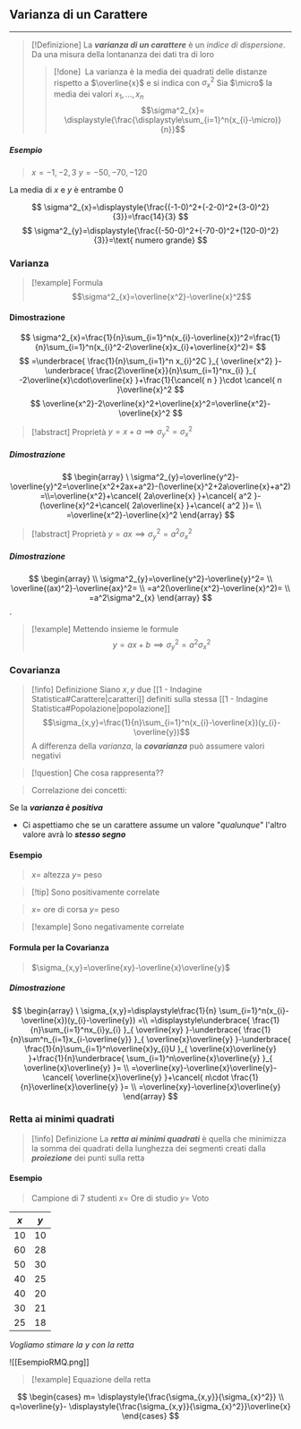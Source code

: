 ## Varianza di un Carattere
---
>[!Definizione]
>La ***varianza di un carattere*** è un *indice di dispersione*.
>Da una misura della lontananza dei dati tra di loro
>>[!done] ‎ 
>>La varianza è la media dei quadrati delle distanze rispetto a $‎\overline{x}$ e si indica con $\sigma^2_{x}$
>>Sia $\micro$ la media dei valori $x_{1},\dots,x_{n}$
>>$$\sigma^2_{x}= \displaystyle{\frac{\displaystyle\sum_{i=1}^n(x_{i}-\micro)}{n}}$$
>


##### Esempio
>$x=-1,-2,3$
>$y=-50,-70,-120$

La media di $x$ e $y$ è entrambe $0$

$$
\sigma^2_{x}=\displaystyle{\frac{(-1-0)^2+(-2-0)^2+(3-0)^2}{3}}=\frac{14}{3}
$$
$$
\sigma^2_{y}=\displaystyle{\frac{(-50-0)^2+(-70-0)^2+(120-0)^2}{3}}=\text{ numero grande}
$$

### Varianza
>[!example] Formula
> $$\sigma^2_{x}=\overline{x^2}-\overline{x}^2$$

#### Dimostrazione

$$
\sigma^2_{x}=\frac{1}{n}\sum_{i=1}^n(x_{i}-\overline{x})^2=\frac{1}{n}\sum_{i=1}^n(x_{i}^2-2\overline{x}x_{i}+\overline{x}^2)=
$$
$$
=\underbrace{ \frac{1}{n}\sum_{i=1}^n x_{i}^2C }_{ \overline{x^2} }-\underbrace{ \frac{2\overline{x}}{n}\sum_{i=1}^nx_{i} }_{ -2\overline{x}\cdot\overline{x} }+\frac{1}{\cancel{ n } }\cdot \cancel{ n }\overline{x}^2
$$
$$
\overline{x^2}-2\overline{x}^2+\overline{x}^2=\overline{x^2}-\overline{x}^2
$$

>[!abstract] Proprietà
>$y=x+a\implies \sigma^2_{y}=\sigma^2_{x}$

##### Dimostrazione
$$
\begin{array}
\ \sigma^2_{y}=\overline{y^2}-\overline{y}^2=\overline{x^2+2ax+a^2}-(\overline{x}^2+2a\overline{x}+a^2) =\\=\overline{x^2}+\cancel{ 2a\overline{x} }+\cancel{ a^2 }-(\overline{x}^2+\cancel{ 2a\overline{x} }+\cancel{ a^2 })= \\
=\overline{x^2}-\overline{x}^2
\end{array}
$$
>[!abstract] Proprietà
>$y=ax\implies \sigma^2_{y}=a^2\sigma^2_{x}$

##### Dimostrazione
$$
\begin{array}
 \\
\sigma^2_{y}=\overline{y^2}-\overline{y}^2= \\
\overline{(ax)^2}-\overline{ax}^2= \\
=a^2(\overline{x^2}-\overline{x}^2)= \\
=a^2\sigma^2_{x}
\end{array}
$$.
>[!example] Mettendo insieme le formule
>$$y=ax+b\implies \sigma^2_{y}=a^2\sigma^2_{x}$$


### Covarianza
>[!info] Definizione
>Siano $x,y$ due [[1 - Indagine Statistica#Carattere|caratteri]] definiti sulla stessa [[1 - Indagine Statistica#Popolazione|popolazione]]
>$$\sigma_{x,y}=\frac{1}{n}\sum_{i=1}^n(x_{i}-\overline{x})(y_{i}-\overline{y})$$
>A differenza della *varianza*, la ***covarianza*** può assumere valori negativi


>[!question] Che cosa rappresenta??

>Correlazione dei concetti:

Se la ***varianza è positiva***
- Ci aspettiamo che se un carattere assume un valore "*qualunque*" l'altro valore avrà lo ***stesso segno***

#### Esempio
>$x =$ altezza
>$y=$ peso

>[!tip] Sono positivamente correlate
>

>$x=$ ore di corsa
>$y=$ peso

>[!example] Sono negativamente correlate

#### Formula per la Covarianza
>$\sigma_{x,y}=\overline{xy}-\overline{x}\overline{y}$

##### Dimostrazione
$$
\begin{array}
\ \sigma_{x,y}=\displaystyle\frac{1}{n} \sum_{i=1}^n(x_{i}-\overline{x})(y_{i}-\overline{y}) =\\
=\displaystyle\underbrace{ \frac{1}{n}\sum_{i=1}^nx_{i}y_{i} }_{ \overline{xy} }-\underbrace{ \frac{1}{n}\sum^n_{i=1}x_{i-\overline{y}} }_{ \overline{x}\overline{y} }-\underbrace{ \frac{1}{n}\sum_{i=1}^n\overline{x}y_{i}U }_{ \overline{x}\overline{y} }+\frac{1}{n}\underbrace{ \sum_{i=1}^n\overline{x}\overline{y} }_{ \overline{x}\overline{y} }= \\
=\overline{xy}-\overline{x}\overline{y}-\cancel{ \overline{x}\overline{y} }+\cancel{ n\cdot \frac{1}{n}\overline{x}\overline{y} }= \\
=\overline{xy}-\overline{x}\overline{y}
\end{array}
$$

### Retta ai minimi quadrati
>[!info] Definizione
>La ***retta ai minimi quadrati*** è quella che minimizza la somma dei quadrati della lunghezza dei segmenti creati dalla ***proiezione*** dei punti sulla retta

#### Esempio
>Campione di $7$ studenti
>$x=$ Ore di studio
>$y=$ Voto

| $x$ | $y$ |
| --- | --- |
| 10  | 10  |
| 60  | 28  |
| 50  | 30  |
| 40  | 25  |
| 40  | 20  |
| 30  | 21  |
| 25  | 18  |
_Vogliamo stimare la $y$ con la retta_

![[EsempioRMQ.png]]
>[!example] Equazione della retta

$$
\begin{cases}
m= \displaystyle{\frac{\sigma_{x,y}}{\sigma_{x}^2}} \\
q=\overline{y}- \displaystyle{\frac{\sigma_{x,y}}{\sigma_{x}^2}}\overline{x}
\end{cases}
$$

